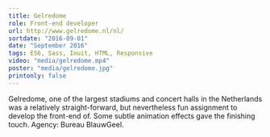 ```yaml
---
title: Gelredome
role: Front-end developer
url: http://www.gelredome.nl/nl/
sortdate: "2016-09-01"
date: "September 2016"
tags: ES6, Sass, Inuit, HTML, Responsive
video: "media/gelredome.mp4"
poster: "media/gelredome.jpg"
printonly: false
---
```

Gelredome, one of the largest stadiums and concert halls in the Netherlands was a relatively straight-forward, but nevertheless fun assignment to develop the front-end of. Some subtle animation effects gave the finishing touch. Agency: Bureau BlauwGeel. 